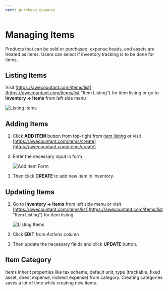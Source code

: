 ```yaml
---
next: purchase-expense
---
```


# Managing Items

Products that can be sold or purchased, expense heads, and assets are treated as items. Users can select if inventory tracking is to be done for items.

## Listing Items
Visit [https://awecountant.com/items/list](https://awecountant.com/items/list "Item Listing") for item listing or go to **Inventory → Items** from left side menu

   ![Listing Items](~@assets/img/guide/item_listing.jpg)

## Adding Items
1. Click **ADD ITEM** button from top-right from [item listing](#listing-items) or visit [https://awecountant.com/items/create](https://awecountant.com/items/create)

2. Enter the necessary input in form

	![Add Item Form](~@assets/img/guide/item_add_form.jpg)

3. Then click **CREATE** to add new item in inventory.

## Updating Items
1. Go to **Inventory → Items** from left side menu or visit [https://awecountant.com/items/list](https://awecountant.com/items/list "Item Listing") for item listing

	![Listing Items](~@assets/img/guide/item_listing.jpg)

2. Click **EDIT**  from *Actions* column

3. Then update the necessary fields and click **UPDATE** button. 


## Item Category

Items inherit properties like tax scheme, default unit, type (trackable, fixed asset, direct expense, indirect expense) from category. Creating categories saves a lot of time while creating new items.

